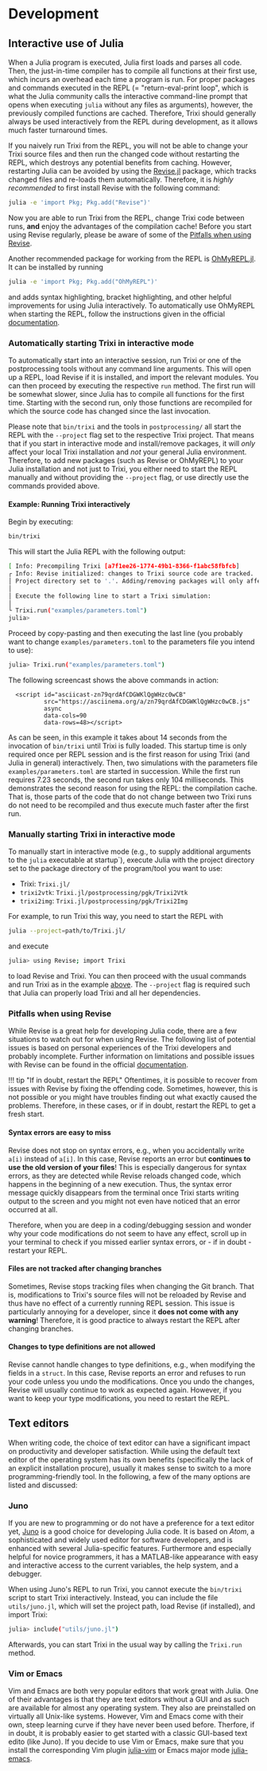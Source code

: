 # Development

## Interactive use of Julia
When a Julia program is executed, Julia first loads and parses all code. Then,
the just-in-time compiler has to compile all functions at their first use, which
incurs an overhead each time a program is run. For proper packages and commands
executed in the REPL (= "return-eval-print loop", which is what the Julia
community calls the interactive command-line prompt that opens when executing
`julia` without any files as arguments), however, the previously compiled functions are
cached. Therefore, Trixi should generally always be used interactively from the
REPL during development, as it allows much faster turnaround times.

If you naively run Trixi from the REPL, you will not be able to change your
Trixi source files and then run the changed code without restarting the REPL,
which destroys any potential benefits from caching.  However, restarting
Julia can be avoided by using the [Revise.jl](https://github.com/timholy/Revise.jl)
package, which tracks changed files and re-loads them automatically. Therefore,
it is *highly recommended* to first install Revise with the following command:
```bash
julia -e 'import Pkg; Pkg.add("Revise")'
```
Now you are able to run Trixi from the REPL, change Trixi code between runs,
**and** enjoy the advantages of the compilation cache! Before you start using
Revise regularly, please be aware of some of the [Pitfalls when using Revise](@ref).

Another recommended package for working from the REPL is
[OhMyREPL.jl](https://github.com/KristofferC/OhMyREPL.jl). It can be installed
by running
```bash
julia -e 'import Pkg; Pkg.add("OhMyREPL")'
```
and adds syntax highlighting, bracket highlighting, and other helpful
improvements for using Julia interactively. To automatically use OhMyREPL when
starting the REPL, follow the instructions given in the official
[documentation](https://kristofferc.github.io/OhMyREPL.jl/latest/).


### Automatically starting Trixi in interactive mode
To automatically start into an interactive session, run Trixi or one of the
postprocessing tools without any command line arguments. This will
open up a REPL, load Revise if it is installed, and import the relevant modules.
You can then proceed by executing the respective `run` method. The first
run will be somewhat slower, since Julia has to compile all functions for the
first time. Starting with the second run, only those functions are recompiled
for which the source code has changed since the last invocation.

Please note that `bin/trixi` and the tools in `postprocessing/` all
start the REPL with the `--project` flag set to the respective Trixi project.
That means that if you start in interactive mode and install/remove packages, it
will *only* affect your local Trixi installation and *not* your general Julia
environment. Therefore, to add new packages (such as Revise or OhMyREPL) to your
Julia installation and not just to Trixi, you either need to start the REPL manually
and without providing the `--project` flag, or use directly use the commands
provided above.

#### Example: Running Trixi interactively
Begin by executing:
```bash
bin/trixi
```
This will start the Julia REPL with the following output:
```bash
[ Info: Precompiling Trixi [a7f1ee26-1774-49b1-8366-f1abc58fbfcb]
┌ Info: Revise initialized: changes to Trixi source code are tracked.
│ Project directory set to '.'. Adding/removing packages will only affect this project.
│
│ Execute the following line to start a Trixi simulation:
│
└ Trixi.run("examples/parameters.toml")
julia>
```
Proceed by copy-pasting and then executing the last line (you probably want to
change `examples/parameters.toml` to the parameters file you intend to use):
```bash
julia> Trixi.run("examples/parameters.toml")
```

The following screencast shows the above commands in action:
```@raw html
  <script id="asciicast-zn79qrdAfCDGWKlQgWHzc0wCB"
          src="https://asciinema.org/a/zn79qrdAfCDGWKlQgWHzc0wCB.js"
          async
          data-cols=90
          data-rows=48></script>
```
As can be seen, in this example it takes about 14 seconds from the invocation of
`bin/trixi` until Trixi is fully loaded. This startup time is only required
once per REPL session and is the first reason for using Trixi (and Julia in
general) interactively. Then, two simulations with the parameters file
`examples/parameters.toml` are started in succession. While the first run requires 7.23
seconds, the second run takes only 104 milliseconds. This demonstrates the
second reason for using the REPL: the compilation cache. That is, those parts of
the code that do not change between two Trixi runs do not need to be recompiled
and thus execute much faster after the first run.


### Manually starting Trixi in interactive mode
To manually start in interactive mode (e.g., to supply additional arguments to
the `julia` executable at startup`), execute Julia with the project directory
set to the package directory of the program/tool you want to use:
  * Trixi: `Trixi.jl/`
  * `trixi2vtk`: `Trixi.jl/postprocessing/pgk/Trixi2Vtk`
  * `trixi2img`: `Trixi.jl/postprocessing/pgk/Trixi2Img`

For example, to run Trixi this way, you need to start the REPL with
```bash
julia --project=path/to/Trixi.jl/
```
and execute
```bash
julia> using Revise; import Trixi
```
to load Revise and Trixi. You can then proceed with the usual commands and run Trixi as in
the example [above](#Example:-Running-Trixi-interactively-1). The `--project` flag
is required such that Julia can properly load Trixi and all her dependencies.


### Pitfalls when using Revise
While Revise is a great help for developing Julia code, there are a few
situations to watch out for when using Revise. The following list of potential
issues is based on personal experiences of the Trixi developers and probably
incomplete.  Further information on limitations and possible issues with Revise
can be found in the official [documentation](https://timholy.github.io/Revise.jl/stable/).

!!! tip "If in doubt, restart the REPL"
    Oftentimes, it is possible to recover from issues with Revise by fixing the
    offending code. Sometimes, however, this is not possible or you might have
    troubles finding out what exactly caused the problems. Therefore, in these
    cases, or if in doubt, restart the REPL to get a fresh start.

#### Syntax errors are easy to miss
Revise does not stop on syntax errors, e.g., when you accidentally write
`a[i)` instead of `a[i]`.  In this case, Revise reports an error but **continues
to use the old version of your files**! This is especially dangerous for syntax
errors, as they are detected while Revise reloads changed code, which happens in
the beginning of a new execution. Thus, the syntax error message quickly
disappears from the terminal once Trixi starts writing output to the screen and
you might not even have noticed that an error occurred at all.

Therefore, when you are deep in a coding/debugging session and wonder why your
code modifications do not seem to have any effect, scroll up in your terminal to
check if you missed earlier syntax errors, or - if in doubt - restart your REPL.

#### Files are not tracked after changing branches
Sometimes, Revise stops tracking files when changing the Git branch. That is,
modifications to Trixi's source files will not be reloaded by Revise and thus
have no effect of a currently running REPL session. This issue is
particularly annoying for a developer, since it **does not come with any
warning**!  Therefore, it is good practice to always restart the REPL after
changing branches.

#### Changes to type definitions are not allowed
Revise cannot handle changes to type definitions, e.g., when modifying the
fields in a `struct`. In this case, Revise reports an error and refuses to run
your code unless you undo the modifications. Once you undo the changes, Revise
will usually continue to work as expected again. However, if you want to keep
your type modifications, you need to restart the REPL.


## Text editors
When writing code, the choice of text editor can have a significant impact on
productivity and developer satisfaction. While using the default text editor
of the operating system has its own benefits (specifically the lack of an explicit
installation procure), usually it makes sense to switch to a more
programming-friendly tool. In the following, a few of the many options are
listed and discussed:

### Juno
If you are new to programming or do not have a preference for a text editor
yet, [Juno](https://junolab.org) is a good choice for developing Julia code.
It is based on *Atom*, a sophisticated and widely used editor for software
developers, and is enhanced with several Julia-specific features. Furthermore
and especially helpful for novice programmers, it has a MATLAB-like
appearance with easy and interactive access to the current variables, the
help system, and a debugger.

When using Juno's REPL to run Trixi, you cannot execute the `bin/trixi` script
to start Trixi interactively. Instead, you can include the file `utils/juno.jl`,
which will set the project path, load Revise (if installed), and import Trixi:
```bash
julia> include("utils/juno.jl")
```
Afterwards, you can start Trixi in the usual way by calling the `Trixi.run` method.

### Vim or Emacs
Vim and Emacs are both very popular editors that work great with Julia. One
of their advantages is that they are text editors without a GUI and as such
are available for almost any operating system. They also are preinstalled on
virtually all Unix-like systems.  However, Vim and Emacs come with their own,
steep learning curve if they have never been used before. Therfore, if in doubt, it
is probably easier to get started with a classic GUI-based text edito (like
Juno). If you decide to use Vim or Emacs, make sure that you install the
corresponding Vim plugin
[julia-vim](https://github.com/JuliaEditorSupport/julia-vim) or Emacs major
mode [julia-emacs](https://github.com/JuliaEditorSupport/julia-emacs).
